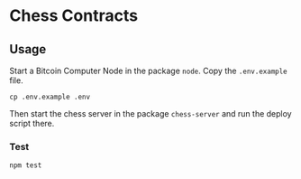 # Chess Contracts

## Usage

Start a Bitcoin Computer Node in the package `node`. Copy the `.env.example` file.

```
cp .env.example .env
```

Then start the chess server in the package `chess-server` and run the deploy script there.

### Test

```
npm test
```
